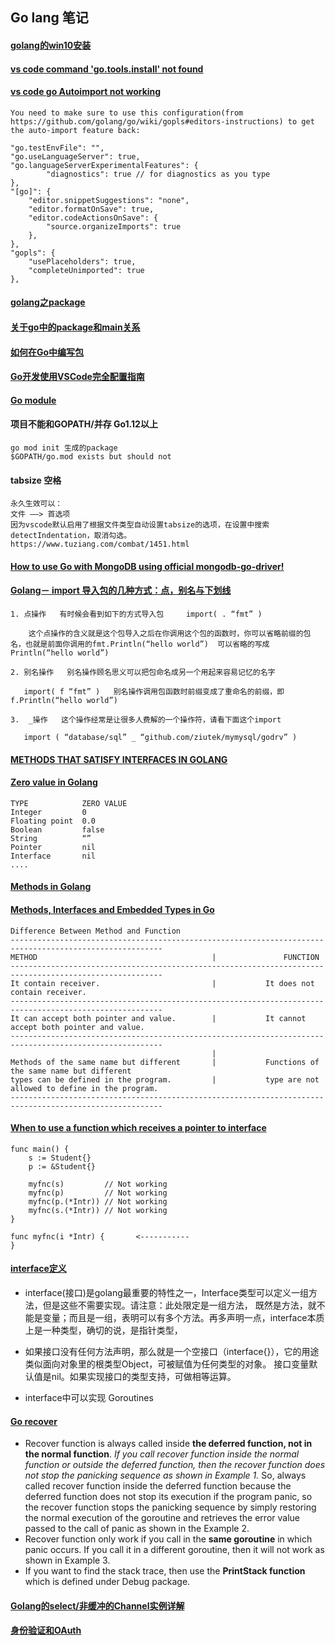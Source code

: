 ## Go lang 笔记

#### [golang的win10安装](https://www.jianshu.com/p/164d50dd7c8f)

#### [vs code command 'go.tools.install' not found](https://stackoverflow.com/questions/59806254/command-go-tools-install-not-found)

#### [vs code go Autoimport not working](https://github.com/microsoft/vscode-go/issues/2473)
```
You need to make sure to use this configuration(from https://github.com/golang/go/wiki/gopls#editors-instructions) to get the auto-import feature back:

"go.testEnvFile": "",
"go.useLanguageServer": true,
"go.languageServerExperimentalFeatures": {
        "diagnostics": true // for diagnostics as you type
},
"[go]": {
    "editor.snippetSuggestions": "none",
    "editor.formatOnSave": true,
    "editor.codeActionsOnSave": {
        "source.organizeImports": true
    },
},
"gopls": {
    "usePlaceholders": true,
    "completeUnimported": true
},  
```
#### [golang之package](https://www.ctolib.com/topics-4852.html())

#### [关于go中的package和main关系](https://blog.csdn.net/xinbaobaoer/article/details/76991182)

#### [如何在Go中编写包](https://www.howtoing.com/how-to-write-packages-in-go)

#### [Go开发使用VSCode完全配置指南](https://cloud.tencent.com/developer/article/1590678)

#### [Go module](https://wjp2013.github.io/go/go-module/)

#### 项目不能和GOPATH/并存 Go1.12以上
```
go mod init 生成的package
$GOPATH/go.mod exists but should not
```

#### tabsize 空格
```
永久生效可以：
文件 ——> 首选项
因为vscode默认启用了根据文件类型自动设置tabsize的选项，在设置中搜索detectIndentation，取消勾选。
https://www.tuziang.com/combat/1451.html
```


#### [How to use Go with MongoDB using official mongodb-go-driver!](https://medium.com/dev-howto/how-to-use-go-with-mongodb-using-official-mongodb-go-driver-76c1628dae1e)

#### [Golang－ import 导入包的几种方式：点，别名与下划线](https://blog.csdn.net/iteye_15425/article/details/82726595)
```
1. 点操作   有时候会看到如下的方式导入包     import( . “fmt” ) 

    这个点操作的含义就是这个包导入之后在你调用这个包的函数时，你可以省略前缀的包名，也就是前面你调用的fmt.Println(“hello world”)  可以省略的写成Println(“hello world”)

2. 别名操作   别名操作顾名思义可以把包命名成另一个用起来容易记忆的名字

   import( f “fmt” )   别名操作调用包函数时前缀变成了重命名的前缀，即f.Println(“hello world”)

3.  _操作   这个操作经常是让很多人费解的一个操作符，请看下面这个import

   import ( “database/sql” _ “github.com/ziutek/mymysql/godrv” ) 
```
#### [METHODS THAT SATISFY INTERFACES IN GOLANG](https://suraj.io/post/golang-methods-interfaces/)

#### [Zero value in Golang](https://www.geeksforgeeks.org/zero-value-in-golang/?ref=rp)
```
TYPE	        ZERO VALUE
Integer	        0
Floating point	0.0
Boolean	        false
String	        “”
Pointer	        nil
Interface	    nil
....
```
#### [Methods in Golang](https://www.geeksforgeeks.org/methods-in-golang/)
#### [Methods, Interfaces and Embedded Types in Go](https://www.ardanlabs.com/blog/2014/05/methods-interfaces-and-embedded-types.html)
```
Difference Between Method and Function
--------------------------------------------------------------------------------------------------------
METHOD	                                     |               FUNCTION
--------------------------------------------------------------------------------------------------------
It contain receiver.	                     |           It does not contain receiver.
--------------------------------------------------------------------------------------------------------
It can accept both pointer and value.	     |           It cannot accept both pointer and value.
--------------------------------------------------------------------------------------------------------
                                             |
Methods of the same name but different       |           Functions of the same name but different 
types can be defined in the program.	     |           type are not allowed to define in the program.
--------------------------------------------------------------------------------------------------------
```

#### [When to use a function which receives a pointer to interface](https://forum.golangbridge.org/t/when-to-use-a-function-which-receives-a-pointer-to-interface/14484)
```
func main() {
    s := Student{}
    p := &Student{}

    myfnc(s)         // Not working
    myfnc(p)         // Not working
    myfnc(p.(*Intr)) // Not working
    myfnc(s.(*Intr)) // Not working
}

func myfnc(i *Intr) {       <-----------
}
```

#### [interface定义](https://www.jianshu.com/p/b62adfaaefc3)
* interface(接口)是golang最重要的特性之一，Interface类型可以定义一组方法，但是这些不需要实现。请注意：此处限定是一组方法，
既然是方法，就不能是变量；而且是一组，表明可以有多个方法。再多声明一点，interface本质上是一种类型，确切的说，是指针类型，

* 如果接口没有任何方法声明，那么就是一个空接口（interface{}），它的用途类似面向对象里的根类型Object，可被赋值为任何类型的对象。
接口变量默认值是nil。如果实现接口的类型支持，可做相等运算。

* interface中可以实现 Goroutines

#### [Go recover](https://www.geeksforgeeks.org/recover-in-golang/?ref=rp)

* Recover function is always called inside **the deferred function, not in the normal function**. *If you call recover function inside the normal function or outside the deferred function, then the recover function does not stop the panicking sequence as shown in Example 1.* So, always called recover function inside the deferred function because the deferred function does not stop its execution if the program panic, so the recover function stops the panicking sequence by simply restoring the normal execution of the goroutine and retrieves the error value passed to the call of panic as shown in the Example 2.
* Recover function only work if you call in the **same goroutine** in which panic occurs. If you call it in a different goroutine, then it will not work as shown in Example 3.
* If you want to find the stack trace, then use the **PrintStack function** which is defined under Debug package.

#### [Golang的select/非缓冲的Channel实例详解](https://studygolang.com/articles/5418)

#### [身份验证和OAuth](http://www.topgoer.com/%E5%BC%80%E6%BA%90/%E8%BA%AB%E4%BB%BD%E9%AA%8C%E8%AF%81%E5%92%8COAuth.html)